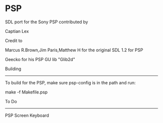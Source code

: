 PSP
======
SDL port for the Sony PSP contributed by 
   Captian Lex 

Credit to
   Marcus R.Brown,Jim Paris,Matthew H for the original SDL 1.2 for PSP
   Geecko for his PSP GU lib "Glib2d"

Building
--------
To build for the PSP, make sure psp-config is in the path and run:
   make -f Makefile.psp



To Do
------
PSP Screen Keyboard
